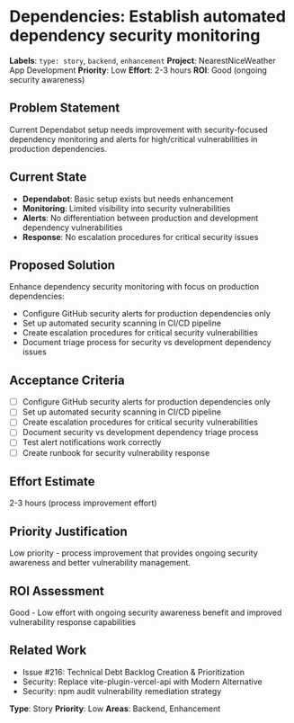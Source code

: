 # Dependencies: Establish automated dependency security monitoring

**Labels**: `type: story`, `backend`, `enhancement`
**Project**: NearestNiceWeather App Development
**Priority**: Low
**Effort**: 2-3 hours
**ROI**: Good (ongoing security awareness)

## Problem Statement
Current Dependabot setup needs improvement with security-focused dependency monitoring and alerts for high/critical vulnerabilities in production dependencies.

## Current State
- **Dependabot**: Basic setup exists but needs enhancement
- **Monitoring**: Limited visibility into security vulnerabilities
- **Alerts**: No differentiation between production and development dependency vulnerabilities
- **Response**: No escalation procedures for critical security issues

## Proposed Solution
Enhance dependency security monitoring with focus on production dependencies:
- Configure GitHub security alerts for production dependencies only
- Set up automated security scanning in CI/CD pipeline
- Create escalation procedures for critical security vulnerabilities
- Document triage process for security vs development dependency issues

## Acceptance Criteria
- [ ] Configure GitHub security alerts for production dependencies only
- [ ] Set up automated security scanning in CI/CD pipeline
- [ ] Create escalation procedures for critical security vulnerabilities
- [ ] Document security vs development dependency triage process
- [ ] Test alert notifications work correctly
- [ ] Create runbook for security vulnerability response

## Effort Estimate
2-3 hours (process improvement effort)

## Priority Justification
Low priority - process improvement that provides ongoing security awareness and better vulnerability management.

## ROI Assessment
Good - Low effort with ongoing security awareness benefit and improved vulnerability response capabilities

## Related Work
- Issue #216: Technical Debt Backlog Creation & Prioritization
- Security: Replace vite-plugin-vercel-api with Modern Alternative
- Security: npm audit vulnerability remediation strategy

**Type**: Story
**Priority**: Low
**Areas**: Backend, Enhancement
